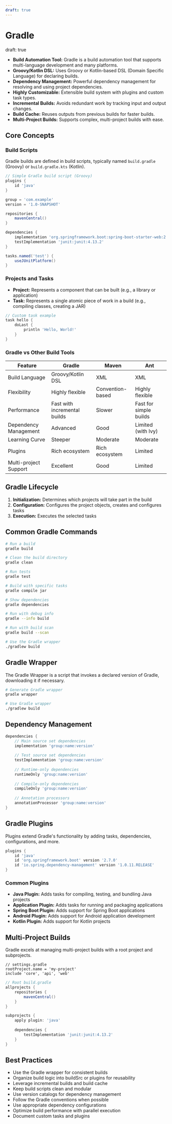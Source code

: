 ```yaml
---
draft: true
---
```

# Gradle
draft: true

- **Build Automation Tool:** Gradle is a build automation tool that supports multi-language development and many platforms.
- **Groovy/Kotlin DSL:** Uses Groovy or Kotlin-based DSL (Domain Specific Language) for declaring builds.
- **Dependency Management:** Powerful dependency management for resolving and using project dependencies.
- **Highly Customizable:** Extensible build system with plugins and custom task types.
- **Incremental Builds:** Avoids redundant work by tracking input and output changes.
- **Build Cache:** Reuses outputs from previous builds for faster builds.
- **Multi-Project Builds:** Supports complex, multi-project builds with ease.

## Core Concepts

### Build Scripts

Gradle builds are defined in build scripts, typically named `build.gradle` (Groovy) or `build.gradle.kts` (Kotlin).

```groovy
// Simple Gradle build script (Groovy)
plugins {
    id 'java'
}

group = 'com.example'
version = '1.0-SNAPSHOT'

repositories {
    mavenCentral()
}

dependencies {
    implementation 'org.springframework.boot:spring-boot-starter-web:2.7.0'
    testImplementation 'junit:junit:4.13.2'
}

tasks.named('test') {
    useJUnitPlatform()
}
```

### Projects and Tasks

- **Project:** Represents a component that can be built (e.g., a library or application)
- **Task:** Represents a single atomic piece of work in a build (e.g., compiling classes, creating a JAR)

```groovy
// Custom task example
task hello {
    doLast {
        println 'Hello, World!'
    }
}
```

### Gradle vs Other Build Tools

| Feature | Gradle | Maven | Ant |
|---------|--------|-------|-----|
| Build Language | Groovy/Kotlin DSL | XML | XML |
| Flexibility | Highly flexible | Convention-based | Highly flexible |
| Performance | Fast with incremental builds | Slower | Fast for simple builds |
| Dependency Management | Advanced | Good | Limited (with Ivy) |
| Learning Curve | Steeper | Moderate | Moderate |
| Plugins | Rich ecosystem | Rich ecosystem | Limited |
| Multi-project Support | Excellent | Good | Limited |

## Gradle Lifecycle

1. **Initialization:** Determines which projects will take part in the build
2. **Configuration:** Configures the project objects, creates and configures tasks
3. **Execution:** Executes the selected tasks

## Common Gradle Commands

```bash
# Run a build
gradle build

# Clean the build directory
gradle clean

# Run tests
gradle test

# Build with specific tasks
gradle compile jar

# Show dependencies
gradle dependencies

# Run with debug info
gradle --info build

# Run with build scan
gradle build --scan

# Use the Gradle wrapper
./gradlew build
```

## Gradle Wrapper

The Gradle Wrapper is a script that invokes a declared version of Gradle, downloading it if necessary.

```bash
# Generate Gradle wrapper
gradle wrapper

# Use Gradle wrapper
./gradlew build
```

## Dependency Management

```groovy
dependencies {
    // Main source set dependencies
    implementation 'group:name:version'
    
    // Test source set dependencies
    testImplementation 'group:name:version'
    
    // Runtime-only dependencies
    runtimeOnly 'group:name:version'
    
    // Compile-only dependencies
    compileOnly 'group:name:version'
    
    // Annotation processors
    annotationProcessor 'group:name:version'
}
```

## Gradle Plugins

Plugins extend Gradle's functionality by adding tasks, dependencies, configurations, and more.

```groovy
plugins {
    id 'java'
    id 'org.springframework.boot' version '2.7.0'
    id 'io.spring.dependency-management' version '1.0.11.RELEASE'
}
```

### Common Plugins

- **Java Plugin:** Adds tasks for compiling, testing, and bundling Java projects
- **Application Plugin:** Adds tasks for running and packaging applications
- **Spring Boot Plugin:** Adds support for Spring Boot applications
- **Android Plugin:** Adds support for Android application development
- **Kotlin Plugin:** Adds support for Kotlin projects

## Multi-Project Builds

Gradle excels at managing multi-project builds with a root project and subprojects.

```
// settings.gradle
rootProject.name = 'my-project'
include 'core', 'api', 'web'
```

```groovy
// Root build.gradle
allprojects {
    repositories {
        mavenCentral()
    }
}

subprojects {
    apply plugin: 'java'
    
    dependencies {
        testImplementation 'junit:junit:4.13.2'
    }
}
```

## Best Practices

- Use the Gradle wrapper for consistent builds
- Organize build logic into buildSrc or plugins for reusability
- Leverage incremental builds and build cache
- Keep build scripts clean and modular
- Use version catalogs for dependency management
- Follow the Gradle conventions when possible
- Use appropriate dependency configurations
- Optimize build performance with parallel execution
- Document custom tasks and plugins

